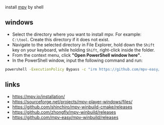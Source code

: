 
install [mpv](https://github.com/mpv-easy/mpv-winbuild/releases) by shell

## windows

- Select the directory where you want to install mpv. For example: `C:\tool`. Create this directory if it does not exist.
- Navigate to the selected directory in File Explorer, hold down the `Shift` key on your keyboard, while holding `Shift`, right-click inside the folder.
- From the context menu, click **"Open PowerShell window here"**.
- In the PowerShell window, input the following command and run:

```bash
powershell -ExecutionPolicy Bypass -c "irm https://github.com/mpv-easy/install/releases/latest/download/install.ps1 | iex"
```

## links
- https://mpv.io/installation/
- https://sourceforge.net/projects/mpv-player-windows/files/
- https://github.com/shinchiro/mpv-winbuild-cmake/releases
- https://github.com/zhongfly/mpv-winbuild/releases
- https://github.com/mpv-easy/mpv-winbuild/releases